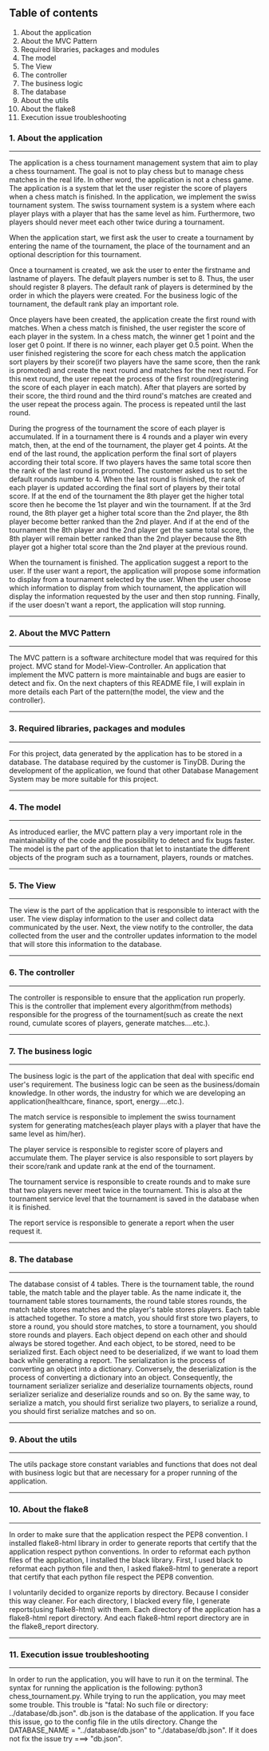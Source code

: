 ## Table of contents
1. About the application
2. About the MVC Pattern
3. Required libraries, packages and modules 
4. The model
5. The View
6. The controller
7. The business logic
8. The database  
9. About the utils 
10. About the flake8 
11. Execution issue troubleshooting
### 1. About the application
***
The application is a chess tournament management system that aim to play
a chess tournament. The goal is not to play chess but to manage chess matches
in the real life. In other word, the application is not a chess game. The 
application is a system that let the user register the score of players when
a chess match is finished. In the application, we implement the swiss 
tournament system. The swiss tournament system is a system where each player
plays with a player that has the same level as him. Furthermore, two players
should never meet each other twice during a tournament. 

When the application start, we first ask the user to create a tournament by
entering the name of the tournament, the place of the tournament and an 
optional description for this tournament.

Once a tournament is created, we ask the user to enter the firstname and 
lastname of players. The default players number is set to 8. Thus, the user
should register 8 players. The default rank of players is determined by
the order in which the players were created. For the business logic of the
tournament, the default rank play an important role. 

Once players have been created, the application create the first round with
matches. When a chess match is finished, the user register the score of each 
player in the system. In a chess match, the winner get 1 point and the loser
get 0 point. If there is no winner, each player get 0.5 point. When the user
finished registering the score for each chess match the application sort players
by their score(if two players have the same score, then the rank is promoted) 
and create the next round and matches for the next round. For this next round,
the user repeat the process of the first round(registering the score of each
player in each match). After that players are sorted by their score, the third 
round and the third round's matches are created and the user repeat the process again.
The process is repeated until the last round. 

During the progress of the tournament the score of each player is accumulated.
If in a tournament there is 4 rounds and a player win every match, then, at 
the end of the tournament, the player get 4 points. At the end of the last round,
the application perform the final sort of players according their total score.
If two players haves the same total score then the rank of the last round is promoted.
The customer asked us to set the default rounds number to 4. When the last round 
is finished, the rank of each player is updated according the final sort of 
players by their total score. If at the end of the tournament the 8th player
get the higher total score then he become the 1st player and win the tournament.
If at the 3rd round, the 8th player get a higher total score than the 2nd player,
the 8th player become better ranked than the 2nd player. And if at the end of the
tournament the 8th player and the 2nd player get the same total score, the 8th
player will remain better ranked than the 2nd player because the 8th player got 
a higher total score than the 2nd player at the previous round.

When the tournament is finished. The application suggest a report to the user.
If the user want a report, the application will propose some information
to display from a tournament selected by the user. When the user choose which 
information to display from which tournament, the application will display
the information requested by the user and then stop running. Finally, if the
user doesn't want a report, the application will stop running. 
***
### 2. About the MVC Pattern
***
The MVC pattern is a software architecture model that was required for this
project. MVC stand for Model-View-Controller. An application that implement
the MVC pattern is more maintainable and bugs are easier to detect and fix.
On the next chapters of this README file, I will explain in more details 
each Part of the pattern(the model, the view and the controller). 
***
### 3. Required libraries, packages and modules 
*** 
For this project, data generated by the application has to be stored in a
database. The database required by the customer is TinyDB. During the 
development of the application, we found that other Database Management 
System may be more suitable for this project.
***
### 4. The model
***
As introduced earlier, the MVC pattern play a very important role in the 
maintainability of the code and the possibility to detect and fix bugs 
faster. The model is the part of the application that let to instantiate
the different objects of the program such as a tournament, players, rounds
or matches. 
***
### 5. The View 
***
The view is the part of the application that is responsible to interact with
the user. The view display information to the user and collect data communicated
by the user. Next, the view notify to the controller, the data collected 
from the user and the controller updates information to the model that will
store this information to the database.
***
### 6. The controller
*** 
The controller is responsible to ensure that the application run properly.
This is the controller that implement every algorithm(from methods) 
responsible for the progress of the tournament(such as create the next round,
cumulate scores of players, generate matches....etc.).
***
### 7. The business logic
***
The business logic is the part of the application that deal with specific
end user's requirement. The business logic can be seen as the 
business/domain knowledge. In other words, the industry for which we are
developing an application(healthcare, finance, sport, energy....etc.). 

The match service is responsible to implement the swiss tournament system
for generating matches(each player plays with a player that have the 
same level as him/her). 

The player service is responsible to register score of players and 
accumulate them. The player service is also responsible to sort 
players by their score/rank and update rank at the end of the tournament.

The tournament service is responsible to create rounds and to make sure
that two players never meet twice in the tournament. This is also at the
tournament service level that the tournament is saved in the database 
when it is finished.

The report service is responsible to generate a report when the user 
request it.
***
### 8. The database 
*** 
The database consist of 4 tables. There is the tournament table, the round
table, the match table and the player table. As the name indicate it, the 
tournament table stores tournaments, the round table stores rounds, the match
table stores matches and the player's table stores players. Each table is
attached together. To store a match, you should first store two players,
to store a round, you should store matches, to store a tournament, you should
store rounds and players. Each object depend on each other and should always
be stored together. And each object, to be stored, need to be serialized first.
Each object need to be deserialized, if we want to load them back while
generating a report. The serialization is the process of converting an object
into a dictionary. Conversely, the deserialization is the process of 
converting a dictionary into an object. Consequently, the tournament serializer
serialize and deserialize tournaments objects, round serializer serialize and
deserialize rounds and so on. By the same way, to serialize a match, you should
first serialize two players, to serialize a round, you should first serialize
matches and so on. 
***
### 9. About the utils 
***
The utils package store constant variables and functions that does not deal
with business logic but that are necessary for a proper running of the 
application.
***
### 10. About the flake8
***
In order to make sure that the application respect the PEP8 convention. I 
installed flake8-html library in order to generate reports that certify 
that the application respect python conventions. In order to reformat
each python files of the application, I installed the black library. First, 
I used black to reformat each python file and then, I asked flake8-html
to generate a report that certify that each python file respect the PEP8
convention. 

I voluntarily decided to organize reports by directory. Because I consider
this way cleaner. For each directory, I blacked every file, I generate 
reports(using flake8-html) with them. Each directory of the application
has a flake8-html report directory. And each flake8-html report directory
are in the flake8_report directory. 
***
### 11. Execution issue troubleshooting 
***
In order to run the application, you will have to run it on the terminal.
The syntax for running the application is the following: 
python3 chess_tournament.py. While trying to run the application, you
may meet some trouble. This trouble is "fatal: No such file or directory:
../database/db.json". db.json is the database of the application. If you 
face this issue, go to the config file in the utils directory. Change the
DATABASE_NAME = "../database/db.json" to "./database/db.json". If it does
not fix the issue try ===> "db.json".